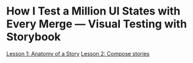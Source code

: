 # How I Test a Million UI States with Every Merge — Visual Testing with Storybook

[Lesson 1: Anatomy of a Story](./src/stories/Button.stories.js#L5)
[Lesson 2: Compose stories](./src/stories/Button.stories.js#L60)
